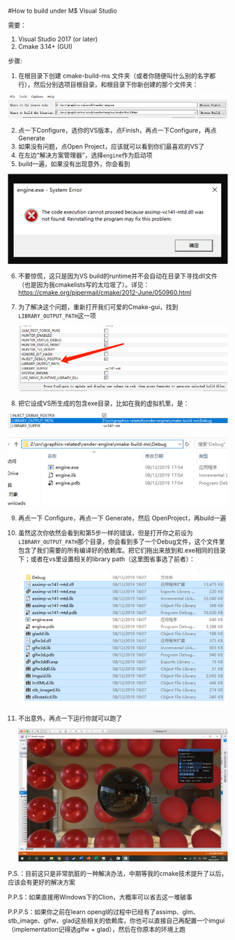 #How to build under M$ Visual Studio

需要：

1. Visual Studio 2017 (or later)
2. Cmake 3.14+ (GUI)



步骤:

1. 在根目录下创建 cmake-build-ms 文件夹（或者你随便叫什么别的名字都行），然后分别选项目根目录，和根目录下你新创建的那个文件夹：

![cmake-gui-path](cmake-gui-path.png)

2. 点一下Configure，选你的VS版本，点Finish，再点一下Configure，再点Generate
3. 如果没有问题，点Open Project，应该就可以看到你们最喜欢的VS了
4. 在左边“解决方案管理器”，选择`engine`作为启动项
5. build一遍，如果没有出现意外，你会看到

![dll-error](dll-error.png)

6. 不要惊慌，这只是因为VS build的runtime并不会自动在目录下寻找dll文件（也是因为我cmakelists写的太垃圾了）。详见：https://cmake.org/pipermail/cmake/2012-June/050960.html

7. 为了解决这个问题，重新打开我们可爱的Cmake-gui，找到`LIBRARY_OUTPUT_PATH`这一项

    ![cmake-tweak-dll](cmake-tweak-dll.png)

8. 把它设成VS所生成的包含exe目录，比如在我的虚拟机里，是：

![cmake-change-lib-output-path](cmake-change-lib-output-path.png)

![cmake-build-ms-debug-dir](cmake-build-ms-debug-dir.png)

9. 再点一下 Configure，再点一下 Generate，然后 OpenProject，再build一遍

10. 虽然这次你依然会看到和第5步一样的错误，但是打开你之前设为`LIBRARY_OUTPUT_PATH`那个目录，你会看到多了一个Debug文件，这个文件里包含了我们需要的所有编译好的依赖库。把它们拖出来放到和.exe相同的目录下；或者在vs里设置相关的library path（这里图省事选了前者）：

    ![a-dirty-hack](a-dirty-hack.png)

11. 不出意外，再点一下运行你就可以跑了

    ![result-vm](result-vm.png)



P.S.：目前这只是非常肮脏的一种解决办法，中期等我的cmake技术提升了以后，应该会有更好的解决方案

P.P.S：如果直接用Windows下的Clion，大概率可以省去这一堆破事

P.P.P.S：如果你之前在learn opengl的过程中已经有了assimp、glm、stb_image、glfw、glad这些相关的依赖库，你也可以直接自己再配置一个imgui（implementation记得选glfw + glad），然后在你原本的环境上跑